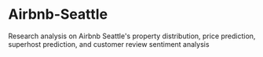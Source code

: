 # Airbnb-Seattle
Research analysis on Airbnb Seattle's property distribution, price prediction, superhost prediction, and customer review sentiment analysis

